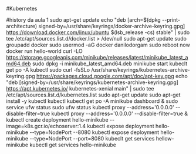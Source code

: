 #Kubernetes

#history da aula 1
sudo apt-get update
echo   "deb [arch=$(dpkg --print-architecture) signed-by=/usr/share/keyrings/docker-archive-keyring.gpg] https://download.docker.com/linux/ubuntu $(lsb_release -cs) stable" | sudo tee /etc/apt/sources.list.d/docker.list > /dev/null
sudo apt-get update
sudo groupadd docker
sudo usermod -aG docker danilodorgam
sudo reboot now
docker run hello-world
curl -LO https://storage.googleapis.com/minikube/releases/latest/minikube_latest_amd64.deb
sudo dpkg -i minikube_latest_amd64.deb
minikube start
kubeclt get po -A
kubectl
sudo curl -fsSLo /usr/share/keyrings/kubernetes-archive-keyring.gpg https://packages.cloud.google.com/apt/doc/apt-key.gpg
echo "deb [signed-by=/usr/share/keyrings/kubernetes-archive-keyring.gpg] https://apt.kubernetes.io/ kubernetes-xenial main" | sudo tee /etc/apt/sources.list.d/kubernetes.list
sudo apt-get update
sudo apt-get install -y kubectl
kubectl
kubectl get po -A
minikube dashboard &
sudo service ufw status
sudo ufw status
kubectl proxy --address='0.0.0.0' --disable-filter=true
kubectl proxy --address='0.0.0.0' --disable-filter=true &
kubectl create deployment hello-minikube --image=k8s.gcr.io/echoserver:1.4
kubectl expose deployment hello-minikube --type=NodePort --8080
kubectl expose deployment hello-minikube --type=NodePort --port=8080
kubeclt get services hellow-minikube
kubectl get services hello-minikube